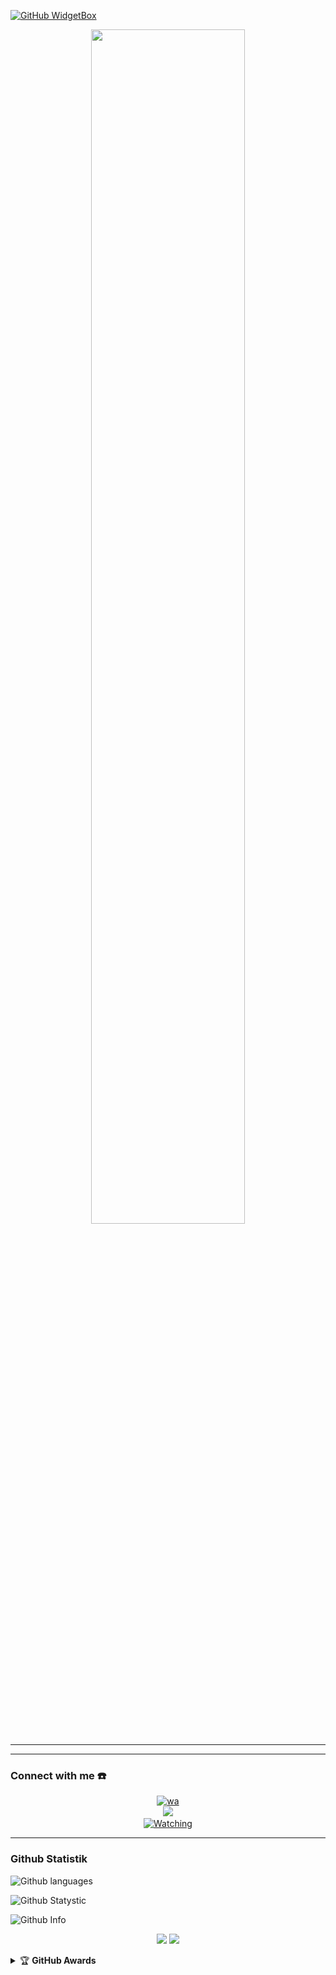 [![GitHub WidgetBox](https://github-widgetbox.vercel.app/api/profile?username=ayooh-us&data=commits,followers,repositories,stars&theme=aurora)](https://github.com/ayooh-us)
<p align="center">
    <img src="https://github.com/images/modules/search/dark.png" width="70%" style="margin-left: auto;margin-right: auto;display: block;">
</p>

------
------
### Connect with me ☎️
<p align="center">
  <a href="https://api.whatsapp.com/send/?phone=94759874797&text=haloo%3Av&type=phone_number&app_absent=0" target="_blank"><img src="https://img.shields.io/badge/WhatsApp-25D366?style=for-the-badge&logo=whatsapp&logoColor=white" alt="wa"></a>
     <br><a name=ayooh-us=VIEWS&style=flat-square&color=green" />
  <a href="https://github.com/ayooh-us"><img src="https://img.shields.io/badge/-GitHub-black?style=flat-square&logo=github" />
       <a name=ayooh-us&label=VIEWS&style=flat-square&color=green" /></br>
  <a href="https://komarev.com/ghpvc/?username=ayooh-us&color=blue&style=flat-square&label=Profile+Views">
    <img title="Watching" src="https://komarev.com/ghpvc/?username=ayooh-us&color=blue&style=flat-square&label=Profile+View"></a>
</p>

------

### Github Statistik


![Github languages](https://github-readme-stats.vercel.app/api/top-langs/?username=ayooh-us&theme=great-gatsby)

![Github Statystic](https://github-readme-streak-stats.herokuapp.com?user=ayooh-us&theme=tokyonight&hide_border=false&properties=background&border=%239611C5FF)

![Github Info](https://github-profile-summary-cards.vercel.app/api/cards/profile-details?username=ayooh-us&theme=calm-pink)

<p align="center">
    <img src="https://img.shields.io/badge/OS-Windows-blue?&logo=Windows" />
    <img src="https://img.shields.io/badge/Text%20Editor-Visual%20Studio%20Code-blue?&logo=visual%20studio%20code&logoColor=blue" />
<details>
    <summary>&#127942 <b>GitHub Awards</b></summary><br/>

![Github Trophy](https://github-profile-trophy.vercel.app/?username=ayooh-us)

</details>
